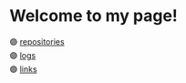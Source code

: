 # Welcome to my page!
🟣 [repositories](https://github.com/anindyasasriya/os212)<br>
🟣 [logs](https://github.com/anindyasasriya/os212/blob/master/TXT/log%20ku.txt)<br>
🟣 [links](https://github.com/anindyasasriya/os212/blob/master/links.md)
